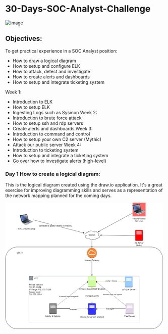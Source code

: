 # 30-Days-SOC-Analyst-Challenge

![image](https://github.com/user-attachments/assets/ef85aaab-308d-447c-8f09-4794ebe75ee7)

## Objectives:
To get practical experience in a SOC Analyst position:
* How to draw a logical diagram
* How to setup and configure ELK
* How to attack, detect and investigate
* How to create alerts and dashboards
* How to setup and integrate ticketing system

Week 1:
* Introduction to ELK
* How to setup ELK
* Ingesting Logs such as Sysmon
Week 2:
* Introduction to brute force attack
* How to setup ssh and rdp servers
* Create alerts and dashboards
Week 3:
* Introduction to command and control
* How to setup your own C2 server (Mythic)
* Attack our public server
Week 4:
* Introduction to ticketing system
* How to setup and integrate a ticketing system
* Go over how to investigate alerts (high-level)

### Day 1 How to create a logical diagram:

This is the logical diagram created using the draw.io application. It's a great exercise for improving diagramming skills and serves as a representation of the network mapping planned for the coming days.

<img src="https://github.com/Matteobarcelona/30-Days-SOC-Analyst-Challenge/blob/main/30%20days%20SOC%20Analyst%20Challenge.drawio.png" alt="30 Days SOC Analyst Challenge Diagram" width="500" height="400" />

